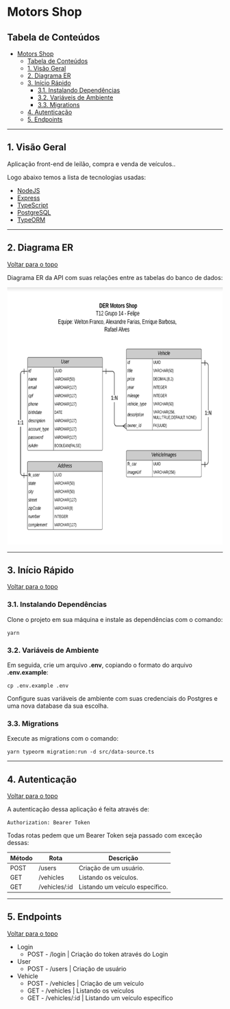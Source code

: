 # Motors Shop

## Tabela de Conteúdos

- [Motors Shop](#motors-shop)
  - [Tabela de Conteúdos](#tabela-de-conteúdos)
  - [1. Visão Geral](#1-visão-geral)
  - [2. Diagrama ER](#2-diagrama-er)
  - [3. Início Rápido](#3-início-rápido)
    - [3.1. Instalando Dependências](#31-instalando-dependências)
    - [3.2. Variáveis de Ambiente](#32-variáveis-de-ambiente)
    - [3.3. Migrations](#33-migrations)
  - [4. Autenticação](#4-autenticação)
  - [5. Endpoints](#5-endpoints)

---

## 1. Visão Geral

Aplicação front-end de leilão, compra e venda de veículos..

Logo abaixo temos a lista de tecnologias usadas:

- [NodeJS](https://nodejs.org/en/)
- [Express](https://expressjs.com/pt-br/)
- [TypeScript](https://www.typescriptlang.org/)
- [PostgreSQL](https://www.postgresql.org/)
- [TypeORM](https://typeorm.io/)

---

## 2. Diagrama ER

[ Voltar para o topo ](#tabela-de-conteúdos)

Diagrama ER da API com suas relações entre as tabelas do banco de dados:

<img src="./src/utils/DER.png" height="600px">

---

## 3. Início Rápido

[ Voltar para o topo ](#tabela-de-conteúdos)

### 3.1. Instalando Dependências

Clone o projeto em sua máquina e instale as dependências com o comando:

```shell
yarn
```

### 3.2. Variáveis de Ambiente

Em seguida, crie um arquivo **.env**, copiando o formato do arquivo **.env.example**:

```
cp .env.example .env
```

Configure suas variáveis de ambiente com suas credenciais do Postgres e uma nova database da sua escolha.

### 3.3. Migrations

Execute as migrations com o comando:

```
yarn typeorm migration:run -d src/data-source.ts
```

---

## 4. Autenticação

[ Voltar para o topo ](#tabela-de-conteúdos)

A autenticação dessa aplicação é feita através de:

```
Authorization: Bearer Token
```

Todas rotas pedem que um Bearer Token seja passado com exceção dessas:

| Método | Rota          | Descrição                       |
| ------ | ------------- | ------------------------------- |
| POST   | /users        | Criação de um usuário.          |
| GET    | /vehicles     | Listando os veículos.           |
| GET    | /vehicles/:id | Listando um veículo específico. |

---

## 5. Endpoints

[ Voltar para o topo ](#tabela-de-conteúdos)

- Login
  - POST - /login | Criação do token através do Login
- User
  - POST - /users | Criação de usuário
- Vehicle
  - POST - /vehicles | Criação de um veículo
  - GET - /vehicles | Listando os veículos
  - GET - /vehicles/:id | Listando um veículo específico
